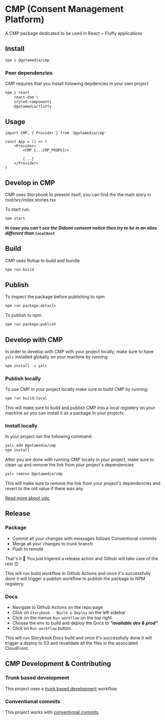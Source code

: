 # CMP (Consent Management Platform)
A CMP package dedicated to be used in React + Fluffy applications

## Install

```sh
npm i @gotamedia/cmp
```

### Peer dependencies
CMP requires that you install following depdencies in your own project
```sh
npm i react
    react-dom \
    styled-components
    @gotamedia/fluffy
```

## Usage
```tsx
import CMP, { Provider } from '@gotamedia/cmp'

const App = () => (
    <Provider>
        <CMP {...CMP_PROPS}/>

        {...}
    </Provider>
)
```

## Develop in CMP

CMP uses Storybook to present itself, you can find the the main story in root/src/index.stories.tsx

To start run:
```sh
npm start
```

***In case you can't see the Didomi consent notice then try to be in an alias different than `localhost`***

## Build

CMP uses Rollup to build and bundle
```sh
npm run build
```

## Publish

To inspect the package before publishing to npm
```sh
npm run package:details
```

To publish to npm
```sh
npm run package:publish
```

## Develop with CMP

In order to develop with CMP with your project locally, make sure to have `yalc` installed globally on your machine by running:
```sh
npm install -g yalc
```

### Publish locally

To use CMP in your project locally make sure to build CMP by running:
```sh
npm run build:local
```

This will make sure to build and publish CMP into a local registery on your machine so you can install it as a package in your projects

### Install locally

In your project run the following command:
```sh
yalc add @gotamedia/cmp
npm install
```

After you are done with running CMP locally in your project, make sure to clean up and remove the link from your project's dependencies
```sh
yalc remove @gotamedia/cmp
```

This will make sure to remove the link from your project's dependencies and revert to the old value if there was any

[Read more about yalc](https://www.npmjs.com/package/yalc)

## Release

### Package
* Commit all your changes with messages follows Conventional commits
* Merge all your changes to trunk branch
* Push to remote

That's it 🎉 
You just trigered a release action and Github will take care of the rest 🙃 

This will run build workflow in Github Actions and once it's successfully done it will trigger a publish workflow to publish the package to NPM registery.

### Docs
* Navigate to Github Actions on the repo page
* Click on `Storybook - Build & Deploy` on the left sidebar
* Click on the menue `Run workflow` on the top right
* Choose the env to build and deploy the Docs to ***"available dev & prod"***
* Click on `Run workflow` button

This will run Storybook Docs build and once it's successfully done it will trigger a deploy to S3 and revalidate all the files in the associated CloudFront.

## CMP Development & Contributing

### Trunk based development
This project uses a [trunk based development](https://cloud.google.com/architecture/devops/devops-tech-trunk-based-development) workflow.

### Conventional commits
This project works with [conventional commits](https://www.conventionalcommits.org/en/v1.0.0/).